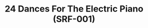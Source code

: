 ---
inv_num: 2013-115
add_credit: Arcangel Surfware
url: 2013-115-24-dances-for-the-electric-piano
title: 24 Dances For The Electric Piano (SRF-001)
year: '2014'
display_year: '2013'
medium: 12" LP vinyl disk, score, laptop sticker.
dims: 12 in x 12 in
pitch: "​Vinyl release of my suite of 24 piano compositions. Don’t sleep on it. It’s
  sick!"
ps:
live_url: https://soundcloud.com/coryarcangel/sets/24-dances-for-the-electric-piano-record-srf-001
youtube:
related_code:
subheading: "(Vinyl)"
download:
commission:
related: |-
  [4139] [2013-219-24-dances-for-the-electric-piano-long-sleeve-silkscreened-t-shirt] 2013-219 24 Dances For The Electric Piano Long-Sleeve Silkscreened T-Shirt (SRF-012)
  [4140] [2013-221-24-dances-for-electric-piano-drawing-srf-013] 2013-221 24 Dances for Electric Piano (Drawing) (SRF-013)
  [4194] [2013-218-24-dances-for-the-electric-piano] 2013-218 24 Dances For The Electric Piano (Composition)
layout: things-i-made
---